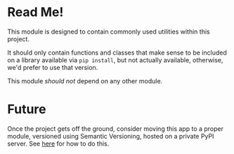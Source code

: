 # Read Me! #

This module is designed to contain commonly used utilities within this project.

It should only contain functions and classes that make sense to be included on
a library available via `pip install`, but not actually available, otherwise,
we'd prefer to use that version.

This module *should not* depend on any other module.


# Future #
Once the project gets off the ground, consider moving this app
to a proper module, versioned using Semantic Versioning, hosted on a private
PyPI server. See [here](https://gist.github.com/Jaza/fcea493dd0ba6ebf09d3) for
how to do this.
